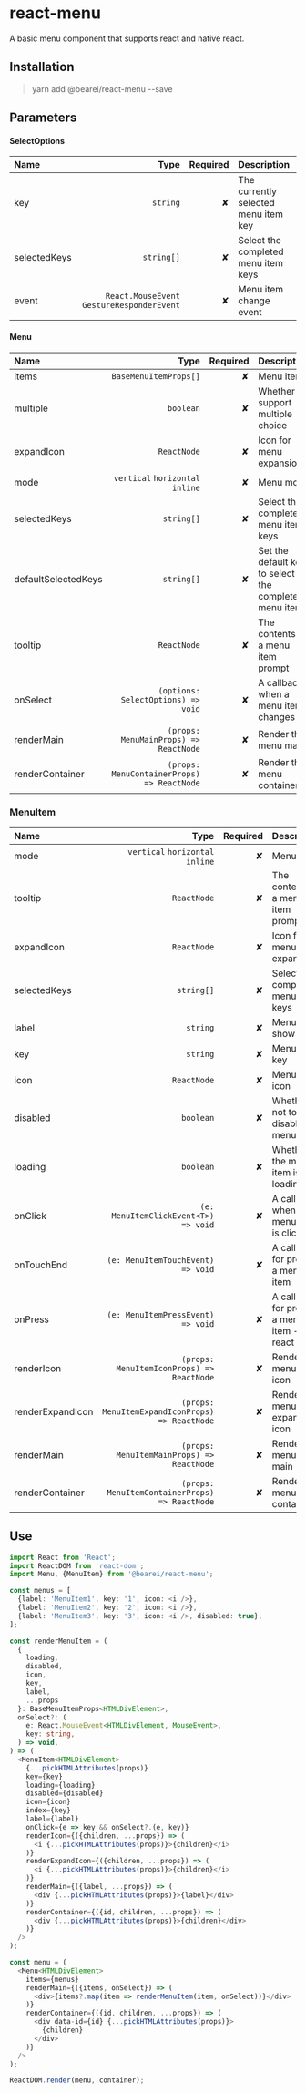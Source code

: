 # react-menu

A basic menu component that supports react and native react.

## Installation

> yarn add @bearei/react-menu --save

## Parameters

#### SelectOptions

| Name | Type | Required | Description |
| :-- | --: | --: | :-- |
| key | `string` | ✘ | The currently selected menu item key |
| selectedKeys | `string[]` | ✘ | Select the completed menu item keys |
| event | `React.MouseEvent` `GestureResponderEvent` | ✘ | Menu item change event |

#### Menu

| Name | Type | Required | Description |
| :-- | --: | --: | :-- |
| items | `BaseMenuItemProps[]` | ✘ | Menu items |
| multiple | `boolean` | ✘ | Whether to support multiple choice |
| expandIcon | `ReactNode` | ✘ | Icon for menu expansion |
| mode | `vertical` `horizontal` `inline` | ✘ | Menu mode |
| selectedKeys | `string[]` | ✘ | Select the completed menu item keys |
| defaultSelectedKeys | `string[]` | ✘ | Set the default key to select the completed menu item |
| tooltip | `ReactNode` | ✘ | The contents of a menu item prompt |
| onSelect | `(options: SelectOptions) => void` | ✘ | A callback when a menu item changes |
| renderMain | `(props: MenuMainProps) => ReactNode` | ✘ | Render the menu main |
| renderContainer | `(props: MenuContainerProps) => ReactNode` | ✘ | Render the menu container |

### MenuItem

| Name | Type | Required | Description |
| :-- | --: | --: | :-- |
| mode | `vertical` `horizontal` `inline` | ✘ | Menu mode |
| tooltip | `ReactNode` | ✘ | The contents of a menu item prompt |
| expandIcon | `ReactNode` | ✘ | Icon for menu expansion |
| selectedKeys | `string[]` | ✘ | Select the completed menu item keys |
| label | `string` | ✘ | Menu item show label |
| key | `string` | ✘ | Menu item key |
| icon | `ReactNode` | ✘ | Menu item icon |
| disabled | `boolean` | ✘ | Whether or not to disable the menu item |
| loading | `boolean` | ✘ | Whether the menu item is loading |
| onClick | `(e: MenuItemClickEvent<T>) => void` | ✘ | A callback when a menu item is clicked |
| onTouchEnd | `(e: MenuItemTouchEvent) => void` | ✘ | A callback for pressing a menu item |
| onPress | `(e: MenuItemPressEvent) => void` | ✘ | A callback for pressing a menu item -- react native |
| renderIcon | ` (props: MenuItemIconProps) => ReactNode` | ✘ | Render the menu item icon |
| renderExpandIcon | ` (props: MenuItemExpandIconProps) => ReactNode` | ✘ | Render the menu item expansion icon |
| renderMain | ` (props: MenuItemMainProps) => ReactNode` | ✘ | Render the menu item main |
| renderContainer | ` (props: MenuItemContainerProps) => ReactNode` | ✘ | Render the menu item container |

## Use

```typescript
import React from 'React';
import ReactDOM from 'react-dom';
import Menu, {MenuItem} from '@bearei/react-menu';

const menus = [
  {label: 'MenuItem1', key: '1', icon: <i />},
  {label: 'MenuItem2', key: '2', icon: <i />},
  {label: 'MenuItem3', key: '3', icon: <i />, disabled: true},
];

const renderMenuItem = (
  {
    loading,
    disabled,
    icon,
    key,
    label,
    ...props
  }: BaseMenuItemProps<HTMLDivElement>,
  onSelect?: (
    e: React.MouseEvent<HTMLDivElement, MouseEvent>,
    key: string,
  ) => void,
) => (
  <MenuItem<HTMLDivElement>
    {...pickHTMLAttributes(props)}
    key={key}
    loading={loading}
    disabled={disabled}
    icon={icon}
    index={key}
    label={label}
    onClick={e => key && onSelect?.(e, key)}
    renderIcon={({children, ...props}) => (
      <i {...pickHTMLAttributes(props)}>{children}</i>
    )}
    renderExpandIcon={({children, ...props}) => (
      <i {...pickHTMLAttributes(props)}>{children}</i>
    )}
    renderMain={({label, ...props}) => (
      <div {...pickHTMLAttributes(props)}>{label}</div>
    )}
    renderContainer={({id, children, ...props}) => (
      <div {...pickHTMLAttributes(props)}>{children}</div>
    )}
  />
);

const menu = (
  <Menu<HTMLDivElement>
    items={menus}
    renderMain={({items, onSelect}) => (
      <div>{items?.map(item => renderMenuItem(item, onSelect))}</div>
    )}
    renderContainer={({id, children, ...props}) => (
      <div data-id={id} {...pickHTMLAttributes(props)}>
        {children}
      </div>
    )}
  />
);

ReactDOM.render(menu, container);
```
